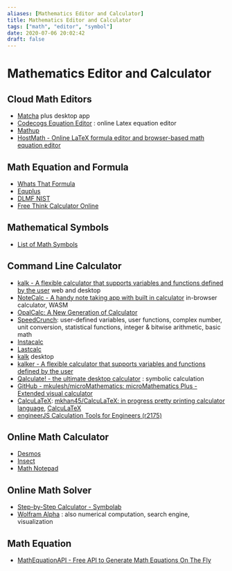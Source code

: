```yaml
---
aliases: [Mathematics Editor and Calculator]
title: Mathematics Editor and Calculator
tags: ["math", "editor", "symbol"]
date: 2020-07-06 20:02:42
draft: false
---
```


# Mathematics Editor and Calculator

## Cloud Math Editors

- [Matcha](https://www.mathcha.io/) plus desktop app
- [Codecogs Equation Editor](https://www.codecogs.com/latex/eqneditor.php) : online Latex equation editor
- [Mathup](https://runarberg.github.io/mathup/)
- [HostMath - Online LaTeX formula editor and browser-based math equation editor](http://www.hostmath.com/)

## Math Equation and Formula

- [Whats That Formula](https://whatsthatformula.com/#)
- [Equplus](https://equplus.net/)
- [DLMF NIST](https://dlmf.nist.gov/)
- [Free Think Calculator Online](https://www.thinkcalculator.com/)

## Mathematical Symbols

- [List of Math Symbols](https://mathvault.ca/hub/higher-math/math-symbols)

## Command Line Calculator

- [kalk - A flexible calculator that supports variables and functions defined by the user](https://kalk.strct.net/) web and desktop
- [NoteCalc - A handy note taking app with built in calculator](https://bbodi.github.io/notecalc3/) in-browser calculator, WASM
- [OpalCalc: A New Generation of Calculator](https://www.skytopia.com/software/opalcalc/)
- [SpeedCrunch](http://speedcrunch.org/): user-defined variables, user functions, complex number, unit conversion, statistical functions, integer & bitwise arithmetic, basic math
- [Instacalc](https://instacalc.com/)
- [Lastcalc](http://lastcalc.org/)
- [kalk](https://kalk.dev/) desktop
- [kalker - A flexible calculator that supports variables and functions defined by the user](https://kalker.xyz/)
- [Qalculate! - the ultimate desktop calculator](https://qalculate.github.io/) : symbolic calculation
- [GitHub - mkulesh/microMathematics: microMathematics Plus - Extended visual calculator](https://github.com/mkulesh/micromathematics)
- [CalcuLaTeX](https://mkhan45.github.io/CalcuLaTeX-Web/): [mkhan45/CalcuLaTeX: in progress pretty printing calculator language](https://github.com/mkhan45/CalcuLaTeX), [CalcuLaTeX](https://calcula.tech/)
- [engineerJS Calculation Tools for Engineers (r2175)](http://engineerjs.com/)

## Online Math Calculator

- [Desmos](https://www.desmos.com/)
- [Insect](https://insect.sh/)
- [Math Notepad](http://mathnotepad.com/)

## Online Math Solver

- [Step-by-Step Calculator - Symbolab](https://www.symbolab.com/solver/step-by-step/)
- [Wolfram Alpha](https://www.wolframalpha.com/) : also numerical computation, search engine, visualization

## Math Equation

- [MathEquationAPI - Free API to Generate Math Equations On The Fly](https://mathequationapi.com/)
